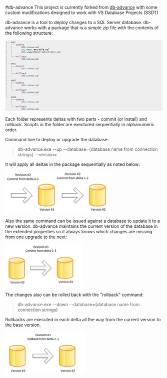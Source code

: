 #db-advance
This project is currently forked from [db-advance](https://github.com/slmoloch/db-advance) with some custom modifications designed to work with VS Database Projects (SSDT)

db-advance is a tool to deploy changes to a SQL Server database. db-advance works with a package that is a simple zip file with the contents of the following structure:

![logo](imgs/directory_structure.jpg)

Each folder represents deltas with two parts - commit (or install) and rollback. Scripts in the folder are exectured sequentially in alphanumeric order. 

Command line to deploy or upgrade the database:

>db-advance.exe --up --database={database name from connection strings} --version=

It will apply all deltas in the package sequentially as noted below:


![logo](imgs/commit.jpg)

Also the same command can be issued against a database to update it to a new version. db-advance maintains the current version of the database in the extended properties so it always knows which changes
are missing from one upgrade to the next:

![logo](imgs/upgrade.jpg)


The changes also can be rolled back with the "rollback" command:

>db-advance.exe --down --database={database name from connection strings}


Rollbacks are executed in each delta all the way from the current version to the base version.


![logo](imgs/rollback.jpg)

